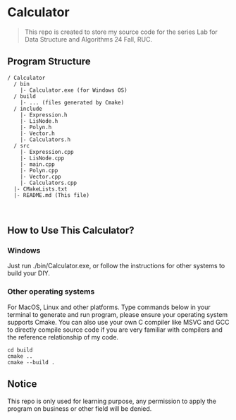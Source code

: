 # Calculator

> This repo is created to store my source code for the series Lab for Data Structure and Algorithms 24 Fall, RUC. 



## Program Structure

```
/ Calculator
  / bin
    |- Calculator.exe (for Windows OS)
  / build
    |- ... (files generated by Cmake)
  / include
    |- Expression.h
    |- LisNode.h
    |- Polyn.h
    |- Vector.h
    |- Calculators.h
  / src
    |- Expression.cpp
    |- LisNode.cpp
    |- main.cpp
    |- Polyn.cpp
    |- Vector.cpp
    |- Calculators.cpp
  |- CMakeLists.txt
  |- README.md (This file)
```

​	

## How to Use This Calculator?

### Windows

Just run ./bin/Calculator.exe, or follow the instructions for other systems to build your DIY.



### Other operating systems	

For MacOS, Linux and other platforms. Type commands below in your terminal to generate and run program, please ensure your operating system supports Cmake. You can also use your own C compiler like MSVC and GCC to directly compile source code if you are very familiar with compilers and the reference relationship of my code. 

``````shell
cd build
cmake ..
cmake --build . 
``````



## Notice

This repo is only used for learning purpose, any permission to apply the program on business or other field will be denied.

